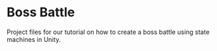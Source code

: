 # Boss Battle
Project files for our tutorial on how to create a boss battle using state machines in Unity.

